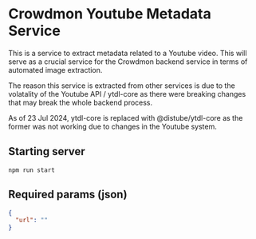 # Crowdmon Youtube Metadata Service 

This is a service to extract metadata related to a Youtube video. 
This will serve as a crucial service for the Crowdmon backend service in terms of automated image extraction. 


The reason this service is extracted from other services is due to the volatality of the Youtube API / ytdl-core as there were breaking changes that may break the whole backend process. 


As of 23 Jul 2024, ytdl-core is replaced with @distube/ytdl-core as the former was not working due to changes in the Youtube system. 

## Starting server 
```
npm run start
```

## Required params (json)
```json 
{
  "url": ""
}
```
